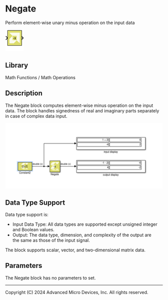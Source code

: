 # Negate

Perform element-wise unary minus operation on the input data

![](./Images/block.png)

## Library

Math Functions / Math Operations

## Description

The Negate block computes element-wise minus operation on the input
data. The block handles signedness of real and imaginary parts
separately in case of complex data input.

![](./Images/cca1532106955931.png)

## Data Type Support

Data type support is:

- Input Data Type: All data types are supported except unsigned integer
  and Boolean values.
- Output: The data type, dimension, and complexity of the output are
  the same as those of the input signal.

The block supports scalar, vector, and two-dimensional matrix data.

## Parameters

The Negate block has no parameters to set.

--------------
Copyright (C) 2024 Advanced Micro Devices, Inc.
All rights reserved.
